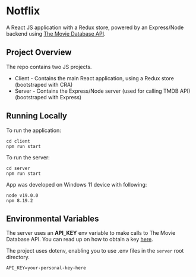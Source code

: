 # Notflix

A React JS application with a Redux store, powered by an Express/Node backend using [The Movie Database API](https://developers.themoviedb.org/3).

## Project Overview

The repo contains two JS projects.
* Client - Contains the main React application, using a Redux store (bootstraped with CRA)
* Server - Contains the Express/Node server (used for calling TMDB API) (bootstraped with Express)

## Running Locally
To run the application:
```
cd client
npm run start
```
To run the server:
```
cd server
npm run start
```

App was developed on Windows 11 device with following:
```
node v19.0.0
npm 8.19.2
```

## Environmental Variables
The server uses an **API_KEY** env variable to make calls to The Movie Database API.
You can read up on how to obtain a key [here](https://developers.themoviedb.org/3/getting-started/authentication).

The project uses dotenv, enabling you to use .env files in the `server` root directory.

```
API_KEY=your-personal-key-here
```
